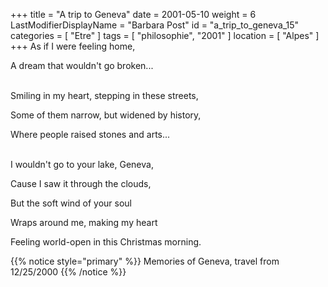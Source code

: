+++
title = "A trip to Geneva"
date = 2001-05-10
weight = 6
LastModifierDisplayName = "Barbara Post"
id = "a_trip_to_geneva_15"
categories = [ "Etre" ]
tags = [ "philosophie", "2001" ]
location = [ "Alpes" ]
+++
As if I were feeling home,

A dream that wouldn't go broken...

 \
Smiling in my heart, stepping in these streets,

Some of them narrow, but widened by history,

Where people raised stones and arts...

 \
I wouldn't go to your lake, Geneva,

Cause I saw it through the clouds,

But the soft wind of your soul

Wraps around me, making my heart

Feeling world-open in this Christmas morning.

{{% notice style="primary" %}}
Memories of Geneva, travel from 12/25/2000
{{% /notice %}}
